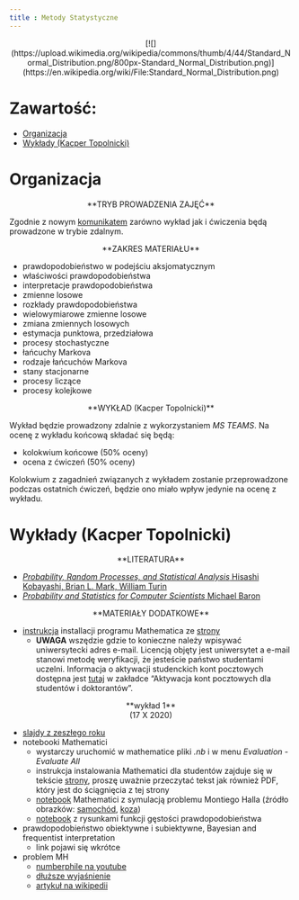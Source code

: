 ```yaml
---
title : Metody Statystyczne
---
```


<center>
[![](https://upload.wikimedia.org/wikipedia/commons/thumb/4/44/Standard_Normal_Distribution.png/800px-Standard_Normal_Distribution.png)](https://en.wikipedia.org/wiki/File:Standard_Normal_Distribution.png)
</center>



# Zawartość:

* [Organizacja](#organizacja)
* [Wykłady (Kacper Topolnicki)](#wykłady-kacper-topolnicki)



# Organizacja

<center>
**TRYB PROWADZENIA ZAJĘĆ**
</center>

Zgodnie z nowym [komunikatem](./start/pl/010_Nauczanie/005_Metody_Statystyczne_(zima_2021-2022)/001_Organizacja/komunikat.pdf) zarówno wykład jak i ćwiczenia będą prowadzone
w trybie zdalnym.

<center>
**ZAKRES MATERIAŁU**
</center>

- prawdopodobieństwo w podejściu aksjomatycznym
- właściwości prawdopodobieństwa
- interpretacje prawdopodobieństwa
- zmienne losowe
- rozkłady prawdopodobieństwa
- wielowymiarowe zmienne losowe
- zmiana zmiennych losowych
- estymacja punktowa, przedziałowa
- procesy stochastyczne
- łańcuchy Markova
- rodzaje łańcuchów Markova
- stany stacjonarne
- procesy liczące
- procesy kolejkowe

<center>
**WYKŁAD (Kacper Topolnicki)**
</center>

Wykład będzie prowadzony zdalnie z wykorzystaniem *MS TEAMS*. Na ocenę z wykładu końcową składać się będą:

- kolokwium końcowe (50% oceny)
- ocena z ćwiczeń (50% oceny)

Kolokwium z zagadnień związanych z wykładem zostanie przeprowadzone podczas ostatnich ćwiczeń, 
będzie ono miało wpływ jedynie na ocenę z wykładu.




# Wykłady (Kacper Topolnicki)

<!---
<center>
**ZAGADNIENIA DO KOLOKWIUM**
</center>

Na kolokwium mogę pojawić się następujące zagadnienia:

- aksjomaty prawdopodobieństwa
- twierdzenie Bayesa
- ciągłe zmienne losowe
  - rozkład Cauchiego
    - właściwości, funkcja gęstości prawdopodobieństwa
  - rozkład normalny
    - właściwości, funkcja gęstości prawdopodobieństwa
  - zamiana zmiennych losowych (przypadek 1D)
- estymacja punktowa
  - estymator zgodny
  - estymator nie obciążony
- estymacja przedziałowa
  - przedział ufności
- łańcuchy Markova
  - definicja
  - macierz prawdopodobieństwa, grafy procesu
  - czym jest stan stacjonarny, czy zawsze istnieje?
- procesy liczące
  - Bernulli
    - przykład
	- macierz prawdopodobieństw
  - Poisson
    - jak się ma do Bernulliego?
- procesy kolejkowe
  - prawo Little'a
  - klasyfikacja procesów kolejkowych (M/M/1, G/M/1, ...)
  - M/M/1
    - podstawowe własności

Jeżeli zadanie na kolokwium będzie wymagać przeprowadzenia obliczeń to będą to BARDZO proste rachunki.
Nie przewiduję skomplikowanych wyprowadzeń. Kolokwium pisane jest na karteczkach przy włączonych kamerach. 
Po ukończeniu będzie należało karteczki zeskanować / sfotografować i przesłać na <kacper.topolnicki@uj.edu.pl>.
Czas trwania to około $30$ minut.
--->

<center>
**LITERATURA**
</center>

- [*Probability, Random Processes, and Statistical Analysis* Hisashi Kobayashi, Brian L. Mark, William Turin](https://www.cambridge.org/core/books/probability-random-processes-and-statistical-analysis/1909C657E4758038B54C4235B3AD0FDF)
- [*Probability and Statistics for Computer Scientists* Michael Baron](https://www.routledge.com/Probability-and-Statistics-for-Computer-Scientists/Baron/p/book/9781138044487)

<center>
**MATERIAŁY DODATKOWE**
</center>

<!---- [wykład dr hab. prof UJ Romana Skibińskiego](./start/pl/010_Nauczanie/005_Metody_Statystyczne_(zima_2021-2022)/010_Wykłady_(Kacper_Topolnicki)/RomanSkibinskiWyklad.pdf)--->
- [instrukcja](https://fais.uj.edu.pl/documents/41628/5097967/OprogramowanieMathematica_na_Uniwersytecie_Jagiello%C5%84skim_2018.pdf/eca91225-a7c0-48fb-94a9-a08553de7fd7) installacji programu Mathematica
  ze [strony](https://fais.uj.edu.pl/dla-studentow/studia-z-mathematica)
  - **UWAGA** wszędzie gdzie to konieczne należy wpisywać uniwersytecki adres e-mail. Licencją objęty jest uniwersytet a e-mail stanowi metodę weryfikacji, że jesteście państwo studentami uczelni. Informacja o aktywacji studenckich kont pocztowych dostępna jest [tutaj](https://pomocit.uj.edu.pl/poczta_studenci) 
    w zakładce “Aktywacja kont pocztowych dla studentów i doktorantów”.


<center>
**wykład 1**
</center>

<center>
(17 X 2020)
</center>

- [slajdy z zeszłego roku](./start/pl/010_Nauczanie/005_Metody_Statystyczne_(zima_2021-2022)/010_Wykłady_(Kacper_Topolnicki)/wykład_2020-10-17-Note-11-22.pdf)
- notebooki Mathematici
  - wystarczy uruchomić w mathematice pliki *.nb* i w menu *Evaluation - Evaluate All*
  - instrukcja instalowania Mathematici dla studentów zajduje się w tekście [strony](https://kacpertopol.github.io/000pl.html), 
	  proszę uważnie przeczytać tekst jak również PDF, który jest do ściągnięcia z tej strony
  - [notebook](./start/pl/010_Nauczanie/005_Metody_Statystyczne_(zima_2021-2022)/010_Wykłady_(Kacper_Topolnicki)/mh.zip) Mathematici z symulacją problemu Montiego Halla (źródło obrazków: [samochód](https://commons.wikimedia.org/wiki/File:Blue_old_car.svg), [koza](https://commons.wikimedia.org/wiki/File:Goat_cartoon_04.svg))
  - [notebook](./start/pl/010_Nauczanie/005_Metody_Statystyczne_(zima_2021-2022)/010_Wykłady_(Kacper_Topolnicki)/fgp.nb) z rysunkami funkcji gęstości prawdopodobieństwa
- prawdopodobieństwo obiektywne i subiektywne, Bayesian and frequentist interpretation
  - link pojawi się wkrótce
- problem MH
  - [numberphile na youtube](https://youtu.be/4Lb-6rxZxx0)
  - [dłuższe wyjaśnienie](https://youtu.be/ugbWqWCcxrg)
  - [artykuł na wikipedii](https://en.wikipedia.org/wiki/Monty_Hall_problem)

<!---

<center>
**wykład 2**
</center>

<center>
(25 X 2020)
</center>

- nieco mniej chaotyczne [slajdy](./start/pl/010_Nauczanie/005_Metody_Statystyczne_(zima_2021-2022)/010_Wykłady_(Kacper_Topolnicki)/ms_2.pdf)
- nowe, króciutkie, [nagranie](https://ujchmura-my.sharepoint.com/:v:/g/personal/kacper_topolnicki_uj_edu_pl/EX1qBOu3wMZMsWNJ-P-RwGsBAachwZlIjVar_SU-cAlSEQ)
  - postanowiłem sporządzić od zera nowe nagranie do "mniej chaotycznych" slajdów
  - jest bardzo krótkie, pomijam wiele obliczeń - proszę je jednak dokładnie prześledzić
- notebooki Mathematici
  - wystarczy uruchomić w mathematice pliki *.nb* i w menu *Evaluation - Evaluate All*
  - instrukcja instalowania Mathematici dla studentów zajduje się w tekście [strony](https://kacpertopol.github.io/000pl.html), 
	  proszę uważnie przeczytać tekst jak również PDF, który jest do ściągnięcia z tej strony	
  - [notebook](./start/pl/010_Nauczanie/005_Metody_Statystyczne_(zima_2021-2022)/010_Wykłady_(Kacper_Topolnicki)/examples.nb) rozkład normalny 2D
	  - proszę czytać komentarze
  - [notebook](./start/pl/010_Nauczanie/005_Metody_Statystyczne_(zima_2021-2022)/010_Wykłady_(Kacper_Topolnicki)/examples1.nb) macierz kowariancji oraz zamiana zmiennych w 2D
	  - proszę czytać komentarze
- wyniki eksperymentu:
  - tak na prawdę interesujące są jedynie dwie sytuacje: 
    - $12$ osób uznało, że bardziej prawdopodobna jest stytuacja: Linda jest kasjerką oraz aktywną członkinią ruchu feministycznego
    - $13$ osób uznało, że bardziej prawdopodobna jest sytuacja: Linda jest kasjerką w banku
  - Czy potraficie Państwo uzasadnić dlaczego $12$ osób, czyli prawie połowa osób, się myli?
  - [źródło](https://en.wikipedia.org/wiki/Thinking,_Fast_and_Slow) eksperymentu
- YouTube
  - jest mnóstwo materiałów, proszę sobie wpisać hasła takie jak "Jacobian", "change of variables"

<center>
**wykład 3**
</center>

<center>
(5 XII 2020)
</center>

- [slajdy](./start/pl/010_Nauczanie/005_Metody_Statystyczne_(zima_2021-2022)/010_Wykłady_(Kacper_Topolnicki)/wyklad_3.pdf)
- [nagranie](https://ujchmura-my.sharepoint.com/:v:/g/personal/kacper_topolnicki_uj_edu_pl/EdR3X9a13fxNhbFXGGwTI9sBFe_yGXrUM5M15T8yQN8dRg?e=dHChaG)
- [notebook Mathematici](./start/pl/010_Nauczanie/005_Metody_Statystyczne_(zima_2021-2022)/010_Wykłady_(Kacper_Topolnicki)/05_12_2020.nb)
  - po uruchomieniu w Mathematice wystarczy *Evaluation -> Evaluate Notebook*
- krążyłem wokół tego tematu podczas wykładu ale chyba w końcu nie podałem definicji - czy po wykonaniu ćwiczeń
  potrafią Państwo powiedzieć czym jest stan stacjonarny?

<center>
**wykład 4**
</center>

<center>
(20 XII 2020)
</center>

- [nagranie](https://ujchmura-my.sharepoint.com/:v:/g/personal/kacper_topolnicki_uj_edu_pl/ERUnK5HhpQRJm6vAz1wvIOMB-dV6CH8OmZU7TyFEcU40iQ?e=I2YRqC) 
- [slajdy](./start/pl/010_Nauczanie/005_Metody_Statystyczne_(zima_2021-2022)/010_Wykłady_(Kacper_Topolnicki)/20_12_2020.pdf)
- wykład korzystał również z:
  - [rodzaje łańcuchów](http://wwwf.imperial.ac.uk/~ejm/M3S4/NOTES3.pdf)
  - [unikalność rozwiązania](http://www.stat.yale.edu/~jtc5/251/readings/Basics%20of%20Applied%20Stochastic%20Processes_Serfozo.pdf) 
  - [dodatkowy wykład 1](https://mast.queensu.ca/~stat455/lecturenotes/set3.pdf)
  - [dodatkowy wykład 2](https://siamak.isoperimetric.info/teaching/markov/files/equilibrium-2.pdf)
  - [dodatkowy wykład 3](http://math.uchicago.edu/~may/REU2017/REUPapers/Freedman.pdf)
- notebooki Mathematici 
  - [Bernulli](./start/pl/010_Nauczanie/005_Metody_Statystyczne_(zima_2021-2022)/010_Wykłady_(Kacper_Topolnicki)/20_12_2020.nb)
  - [Markov](./start/pl/010_Nauczanie/005_Metody_Statystyczne_(zima_2021-2022)/010_Wykłady_(Kacper_Topolnicki)/20_12_2020_1.nb)
  - TODO: Metoda Funkcji Generującej

<center>
**wykład 5**
</center>

<center>
(10 I 2021)
</center>

- [nagranie](https://ujchmura-my.sharepoint.com/:v:/g/personal/kacper_topolnicki_uj_edu_pl/ESgo0-PppftKt6oLnx4561YBeWm8hRXuTRHnwoLyscFX6w?e=jCgjar)
- [slajdy](./start/pl/010_Nauczanie/005_Metody_Statystyczne_(zima_2021-2022)/010_Wykłady_(Kacper_Topolnicki)/wyklad_5.pdf)
- [notebook](./start/pl/010_Nauczanie/005_Metody_Statystyczne_(zima_2021-2022)/010_Wykłady_(Kacper_Topolnicki)/autocorrelation.nb) Mathematici 
  - wystarczy uruchomić notebook (Evaluate Notebook)
  - TODO - pojawi się uzupełniona wersja z wartościami oczekiwanymi dla procesu liczącego Bernulliego

<center>
**wykład 6**
</center>

<center>
(23 I 2021)
</center>

- [slajdy](./start/pl/010_Nauczanie/005_Metody_Statystyczne_(zima_2021-2022)/010_Wykłady_(Kacper_Topolnicki)/W6.pdf)
- [notebook](./start/pl/010_Nauczanie/005_Metody_Statystyczne_(zima_2021-2022)/010_Wykłady_(Kacper_Topolnicki)/infiniteMatrix.nb)
  - wystarczy uruchomić notebook (Evaluate Notebook)
  - na samym dole jest `Manipulate` z przykładem omawianym na wykładzie

--->


